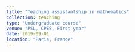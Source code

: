 ```yaml
---
title: "Teaching assistantship in mathematics"
collection: teaching
type: "Undergraduate course"
venue: "PSL, CPES, First year"
date: 2019-09-01
location: "Paris, France"
---
```

